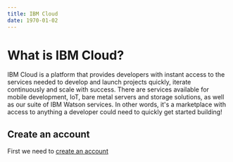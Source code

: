 ```yaml
---
title: IBM Cloud
date: 1970-01-02
---
```

# What is IBM Cloud?
IBM Cloud is a platform that provides developers with instant access to the services needed to develop and launch projects quickly, iterate continuously and scale with success. There are services available for mobile development, IoT, bare metal servers and storage solutions, as well as our suite of IBM Watson services. In other words, it's a marketplace with access to anything a developer could need to quickly get started building!

## Create an account
First we need to [create an account](https://ibm.biz/BdqdsP)
